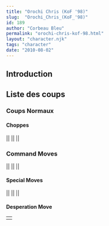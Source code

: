 ```yaml
---
title: "Orochi Chris (KoF '98)"
slug:  "Orochi_Chris_(KoF_'98)"
id: 189
author: "Corbeau Bleu"
permalink: "orochi-chris-kof-98.html"
layout: "character.njk"
tags: "character"
date: "2010-08-02"
---
```


## Introduction

## Liste des coups

### Coups Normaux

#### Choppes

||
||
||

### Command Moves

||
||
||

#### Special Moves

||
||
||

#### Desperation Move

|     |
|-----|
|     |
